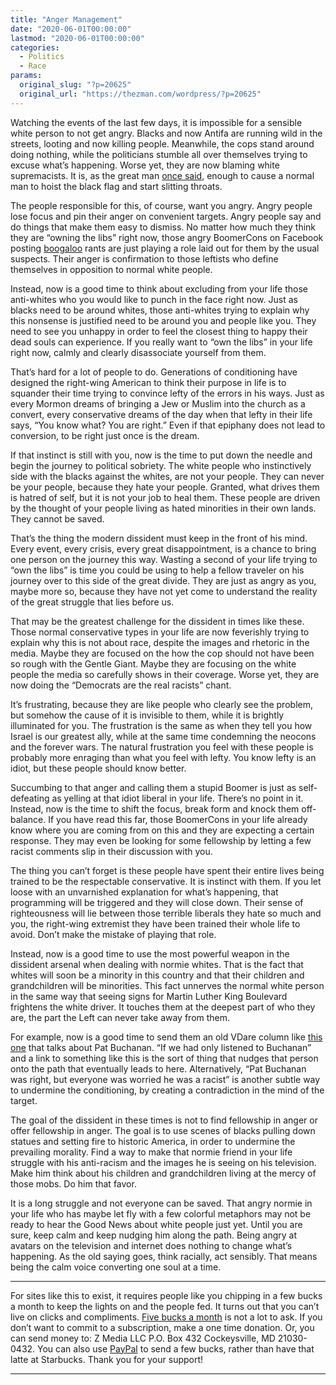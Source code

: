 ```yaml
---
title: "Anger Management"
date: "2020-06-01T00:00:00"
lastmod: "2020-06-01T00:00:00"
categories:
  - Politics
  - Race
params:
  original_slug: "?p=20625"
  original_url: "https://thezman.com/wordpress/?p=20625"
---
```


Watching the events of the last few days, it is impossible for a
sensible white person to not get angry. Blacks and now Antifa are
running wild in the streets, looting and now killing people. Meanwhile,
the cops stand around doing nothing, while the politicians stumble all
over themselves trying to excuse what’s happening. Worse yet, they are
now blaming white supremacists. It is, as the great man [once
said](https://www.goodreads.com/quotes/31549-every-normal-man-must-be-tempted-at-times-to-spit),
enough to cause a normal man to hoist the black flag and start slitting
throats.

The people responsible for this, of course, want you angry. Angry people
lose focus and pin their anger on convenient targets. Angry people say
and do things that make them easy to dismiss. No matter how much they
think they are “owning the libs” right now, those angry BoomerCons on
Facebook posting
[boogaloo](https://en.wikipedia.org/wiki/Boogaloo_movement) rants are
just playing a role laid out for them by the usual suspects. Their anger
is confirmation to those leftists who define themselves in opposition to
normal white people.

Instead, now is a good time to think about excluding from your life
those anti-whites who you would like to punch in the face right now.
Just as blacks need to be around whites, those anti-whites trying to
explain why this nonsense is justified need to be around you and people
like you. They need to see you unhappy in order to feel the closest
thing to happy their dead souls can experience. If you really want to
“own the libs” in your life right now, calmly and clearly disassociate
yourself from them.

That’s hard for a lot of people to do. Generations of conditioning have
designed the right-wing American to think their purpose in life is to
squander their time trying to convince lefty of the errors in his ways.
Just as every Mormon dreams of bringing a Jew or Muslim into the church
as a convert, every conservative dreams of the day when that lefty in
their life says, “You know what? You are right.” Even if that epiphany
does not lead to conversion, to be right just once is the dream.

If that instinct is still with you, now is the time to put down the
needle and begin the journey to political sobriety. The white people who
instinctively side with the blacks against the whites, are not your
people. They can never be your people, because they hate your people.
Granted, what drives them is hatred of self, but it is not your job to
heal them. These people are driven by the thought of your people living
as hated minorities in their own lands. They cannot be saved.

That’s the thing the modern dissident must keep in the front of his
mind. Every event, every crisis, every great disappointment, is a chance
to bring one person on the journey this way. Wasting a second of your
life trying to “own the libs” is time you could be using to help a
fellow traveler on his journey over to this side of the great divide.
They are just as angry as you, maybe more so, because they have not yet
come to understand the reality of the great struggle that lies before
us.

That may be the greatest challenge for the dissident in times like
these. Those normal conservative types in your life are now feverishly
trying to explain why this is not about race, despite the images and
rhetoric in the media. Maybe they are focused on the how the cop should
not have been so rough with the Gentle Giant. Maybe they are focusing on
the white people the media so carefully shows in their coverage. Worse
yet, they are now doing the “Democrats are the real racists” chant.

It’s frustrating, because they are like people who clearly see the
problem, but somehow the cause of it is invisible to them, while it is
brightly illuminated for you. The frustration is the same as when they
tell you how Israel is our greatest ally, while at the same time
condemning the neocons and the forever wars. The natural frustration you
feel with these people is probably more enraging than what you feel with
lefty. You know lefty is an idiot, but these people should know better.

Succumbing to that anger and calling them a stupid Boomer is just as
self-defeating as yelling at that idiot liberal in your life. There’s no
point in it. Instead, now is the time to shift the focus, break form and
knock them off-balance. If you have read this far, those BoomerCons in
your life already know where you are coming from on this and they are
expecting a certain response. They may even be looking for some
fellowship by letting a few racist comments slip in their discussion
with you.

The thing you can’t forget is these people have spent their entire lives
being trained to be the respectable conservative. It is instinct with
them. If you let loose with an unvarnished explanation for what’s
happening, that programming will be triggered and they will close down.
Their sense of righteousness will lie between those terrible liberals
they hate so much and you, the right-wing extremist they have been
trained their whole life to avoid. Don’t make the mistake of playing
that role.

Instead, now is a good time to use the most powerful weapon in the
dissident arsenal when dealing with normie whites. That is the fact that
whites will soon be a minority in this country and that their children
and grandchildren will be minorities. This fact unnerves the normal
white person in the same way that seeing signs for Martin Luther King
Boulevard frightens the white driver. It touches them at the deepest
part of who they are, the part the Left can never take away from them.

For example, now is a good time to send them an old VDare column like
[this
one](https://vdare.com/articles/pat-buchanan-s-suicide-of-a-superpower-the-suicide-of-liberty)
that talks about Pat Buchanan. “If we had only listened to Buchanan” and
a link to something like this is the sort of thing that nudges that
person onto the path that eventually leads to here. Alternatively, “Pat
Buchanan was right, but everyone was worried he was a racist” is another
subtle way to undermine the conditioning, by creating a contradiction in
the mind of the target.

The goal of the dissident in these times is not to find fellowship in
anger or offer fellowship in anger. The goal is to use scenes of blacks
pulling down statues and setting fire to historic America, in order to
undermine the prevailing morality. Find a way to make that normie friend
in your life struggle with his anti-racism and the images he is seeing
on his television. Make him think about his children and grandchildren
living at the mercy of those mobs. Do him that favor.

It is a long struggle and not everyone can be saved. That angry normie
in your life who has maybe let fly with a few colorful metaphors may not
be ready to hear the Good News about white people just yet. Until you
are sure, keep calm and keep nudging him along the path. Being angry at
avatars on the television and internet does nothing to change what’s
happening. As the old saying goes, think racially, act sensibly. That
means being the calm voice converting one soul at a time.

------------------------------------------------------------------------

For sites like this to exist, it requires people like you chipping in a
few bucks a month to keep the lights on and the people fed. It turns out
that you can’t live on clicks and compliments.
<a href="https://www.subscribestar.com/the-z-blog"
rel="noopener noreferrer" target="_blank">Five bucks a month</a> is not
a lot to ask. If you don’t want to commit to a subscription, make a one
time donation. Or, you can send money to: Z Media LLC P.O. Box 432
Cockeysville, MD 21030-0432. You can also use <a
href="https://www.paypal.com/cgi-bin/webscr?cmd=_s-xclick&amp;hosted_button_id=UDAS2Q8JYA6CN&amp;source=url"
rel="noopener noreferrer" target="_blank">PayPal</a> to send a few
bucks, rather than have that latte at Starbucks. Thank you for your
support!

------------------------------------------------------------------------

